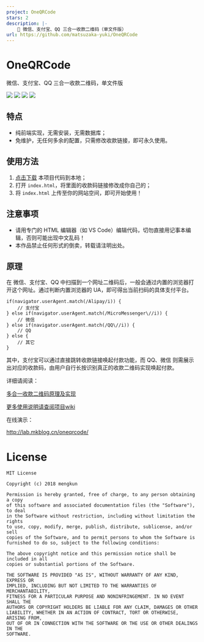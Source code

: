 ```yaml
---
project: OneQRCode
stars: 2
description: |-
    📱 微信、支付宝、QQ 三合一收款二维码（单文件版）
url: https://github.com/matsuzaka-yuki/OneQRCode
---
```


# OneQRCode

微信、支付宝、QQ 三合一收款二维码，单文件版

![](https://img.shields.io/github/issues/mengkunsoft/OneQRCode.svg?style=flat-square) ![](https://img.shields.io/github/forks/mengkunsoft/OneQRCode.svg?style=flat-square) ![](https://img.shields.io/github/stars/mengkunsoft/OneQRCode.svg?style=flat-square) ![](https://img.shields.io/github/license/mengkunsoft/OneQRCode.svg?style=flat-square)

## 特点
 
 - 纯前端实现，无需安装，无需数据库；
 - 免维护，无任何多余的配置，只需修改收款链接，即可永久使用。

## 使用方法
 
 1. [点击下载](https://github.com/mengkunsoft/OneQRCode/archive/master.zip) 本项目代码到本地；
 2. 打开  `index.html`，将里面的收款码链接修改成你自己的；
 3. 将 `index.html` 上传至你的网站空间，即可开始使用！

## 注意事项

 - 请用专门的 HTML 编辑器（如 VS Code）编辑代码，切勿直接用记事本编辑，否则可能出现中文乱码！
 - 本作品禁止任何形式的倒卖，转载请注明出处。

## 原理
在 微信、支付宝、QQ 中扫描到一个网址二维码后，一般会通过内置的浏览器打开这个网址。通过判断内置浏览器的 UA，即可得出当前扫码的具体支付平台。

````
if(navigator.userAgent.match(/Alipay/i)) {
    // 支付宝
} else if(navigator.userAgent.match(/MicroMessenger\//i)) {
    // 微信
} else if(navigator.userAgent.match(/QQ\//i)) {
    // QQ
} else {
    // 其它
}
````

其中，支付宝可以通过直接跳转收款链接唤起付款功能，而 QQ、微信 则需展示出对应的收款码，由用户自行长按识别真正的收款二维码实现唤起付款。

详细请阅读：

[多合一收款二维码原理及实现](https://mkblog.cn/922/)

[更多使用说明请查阅项目wiki](https://github.com/mengkunsoft/OneQRCode/wiki)

在线演示：

http://lab.mkblog.cn/oneqrcode/

# License

````
MIT License

Copyright (c) 2018 mengkun

Permission is hereby granted, free of charge, to any person obtaining a copy
of this software and associated documentation files (the "Software"), to deal
in the Software without restriction, including without limitation the rights
to use, copy, modify, merge, publish, distribute, sublicense, and/or sell
copies of the Software, and to permit persons to whom the Software is
furnished to do so, subject to the following conditions:

The above copyright notice and this permission notice shall be included in all
copies or substantial portions of the Software.

THE SOFTWARE IS PROVIDED "AS IS", WITHOUT WARRANTY OF ANY KIND, EXPRESS OR
IMPLIED, INCLUDING BUT NOT LIMITED TO THE WARRANTIES OF MERCHANTABILITY,
FITNESS FOR A PARTICULAR PURPOSE AND NONINFRINGEMENT. IN NO EVENT SHALL THE
AUTHORS OR COPYRIGHT HOLDERS BE LIABLE FOR ANY CLAIM, DAMAGES OR OTHER
LIABILITY, WHETHER IN AN ACTION OF CONTRACT, TORT OR OTHERWISE, ARISING FROM,
OUT OF OR IN CONNECTION WITH THE SOFTWARE OR THE USE OR OTHER DEALINGS IN THE
SOFTWARE.
````
